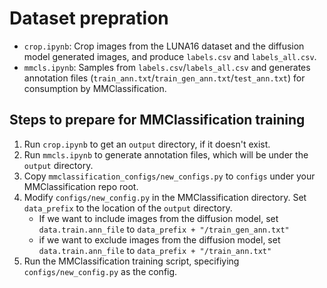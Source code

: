 # Dataset prepration

* `crop.ipynb`: Crop images from the LUNA16 dataset and the diffusion model generated images, and produce `labels.csv` and `labels_all.csv`.
* `mmcls.ipynb`: Samples from `labels.csv`/`labels_all.csv` and generates annotation files (`train_ann.txt`/`train_gen_ann.txt`/`test_ann.txt`) for consumption by MMClassification.
<!-- 
## Steps to prepare for the local-global model training

1. Run `crop.ipynb` to get an `output` directory.
2. Apply patches (`local_global_patches/0001-update.patch` and `local_global_patches/0002-update.patch`) sequentially to the original local-global repo. (with `git am < PATH_TO_THE_PATCH` under your local-global repo).
3. Run the local-global model training script. Specify the `output` directory as the dataset location.
4. If training with diffusion-generated images, set `use_generated_nodules` to true in `preprocessing.py` under your local-global repo root. Otherwise, set it to false. -->

## Steps to prepare for MMClassification training

1. Run `crop.ipynb` to get an `output` directory, if it doesn't exist.
2. Run `mmcls.ipynb` to generate annotation files, which will be under the `output` directory.
3. Copy `mmclassification_configs/new_configs.py` to `configs` under your MMClassification repo root.
4. Modify `configs/new_config.py` in the MMClassification directory. Set `data_prefix` to the location of the `output` directory.
    * If we want to include images from the diffusion model, set `data.train.ann_file` to `data_prefix + "/train_gen_ann.txt"`
    * if we want to exclude images from the diffusion model, set `data.train.ann_file` to `data_prefix + "/train_ann.txt"`
5. Run the MMClassification training script, specifiying `configs/new_config.py` as the config.

